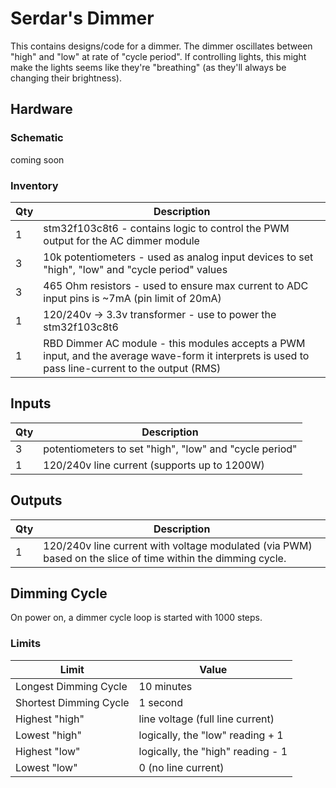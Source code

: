 # Serdar's Dimmer

This contains designs/code for a dimmer.  The dimmer oscillates between "high" and "low" at rate of "cycle period".  If controlling lights, this might make the lights seems like they're "breathing" (as they'll always be changing their brightness).

## Hardware

### Schematic
coming soon

### Inventory

| Qty | Description |
|-----|-------------|
| 1 | stm32f103c8t6 - contains logic to control the PWM output for the AC dimmer module |
| 3 | 10k potentiometers - used as analog input devices to set "high", "low" and "cycle period" values |
| 3 | 465 Ohm resistors - used to ensure max current to ADC input pins is ~7mA (pin limit of 20mA)
| 1 | 120/240v -> 3.3v transformer - use to power the stm32f103c8t6 |
| 1 | RBD Dimmer AC module - this modules accepts a PWM input, and the average wave-form it interprets is used to pass line-current to the output (RMS) |

## Inputs

| Qty | Description |
|-----|-------------|
| 3 | potentiometers to set "high", "low" and "cycle period" |
| 1 | 120/240v line current (supports up to 1200W) |

## Outputs
| Qty | Description |
|-----|-------------|
| 1 | 120/240v line current with voltage modulated (via PWM) based on the slice of time within the dimming cycle. |

## Dimming Cycle
On power on, a dimmer cycle loop is started with 1000 steps.


### Limits

| Limit | Value |
|-------|-------|
| Longest Dimming Cycle | 10 minutes |
| Shortest Dimming Cycle | 1 second |
| Highest "high" | line voltage (full line current) |
| Lowest "high" | logically, the "low" reading + 1 |
| Highest "low" | logically, the "high" reading - 1 |
| Lowest "low" | 0 (no line current) |